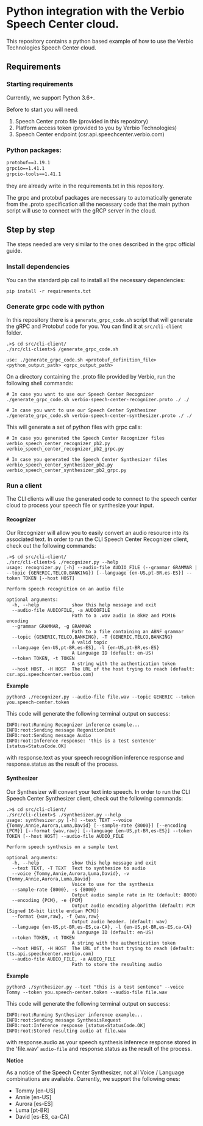 # Python integration with the Verbio Speech Center cloud.

This repository contains a python based example of how to use the Verbio Technologies Speech Center cloud.

## Requirements

### Starting requirements 
Currently, we support Python 3.6+.

Before to start you will need:

1. Speech Center proto file (provided in this repository)
2. Platform access token (provided to you by Verbio Technologies)
3. Speech Center endpoint (csr.api.speechcenter.verbio.com)



### Python packages:
```requirements.txt
protobuf==3.19.1
grpcio==1.41.1
grpcio-tools==1.41.1
```
they are already write in the requirements.txt in this repository.

The grpc and protobuf packages are necessary to automatically generate from the .proto specification all the necessary code that the main python script will use to connect with the gRCP server in the cloud.

##  Step by step
The steps needed are very similar to the ones described in the grpc official guide.

### Install dependencies
You can the standard pip call to install all the necessary dependencies:
```commandline
pip install -r requirements.txt
```

### Generate grpc code with python
In this repository there is a `generate_grpc_code.sh` script that will generate the gRPC and Protobuf code for you. You can find it at `src/cli-client` folder.
```commandline
.>$ cd src/cli-client/
./src/cli-client>$ /generate_grpc_code.sh 

use: ./generate_grpc_code.sh <protobuf_definition_file> <python_output_path> <grpc_output_path>
```
On a directory containing the .proto file provided by Verbio, run the following shell commands:
```commandline
# In case you want to use our Speech Center Recognizer
./generate_grpc_code.sh verbio-speech-center-recognizer.proto ./ ./

# In case you want to use our Speech Center Synthesizer
./generate_grpc_code.sh verbio-speech-center-synthesizer.proto ./ ./
```

This will generate a set of python files with grpc calls:
```commandline
# In case you generated the Speech Center Recognizer files
verbio_speech_center_recognizer_pb2.py
verbio_speech_center_recognizer_pb2_grpc.py

# In case you generated the Speech Center Synthesizer files
verbio_speech_center_synthesizer_pb2.py
verbio_speech_center_synthesizer_pb2_grpc.py
```

### Run a client

The CLI clients will use the generated code to connect to the speech center cloud to process your speech file or synthesize your input.  
  

#### Recognizer

Our Recognizer will allow you to easily convert an audio resource into its associated text. In order to run the CLI Speech Center Recognizer client, check out the following commands:

```commandline
.>$ cd src/cli-client/
./src/cli-client>$ ./recognizer.py --help
usage: recognizer.py [-h] --audio-file AUDIO_FILE (--grammar GRAMMAR | --topic {GENERIC,TELCO,BANKING}) [--language {en-US,pt-BR,es-ES}] --token TOKEN [--host HOST]

Perform speech recognition on an audio file

optional arguments:
  -h, --help            show this help message and exit
  --audio-file AUDIOFILE, -a AUDIOFILE
                        Path to a .wav audio in 8kHz and PCM16 encoding
  --grammar GRAMMAR, -g GRAMMAR
                        Path to a file containing an ABNF grammar
  --topic {GENERIC,TELCO,BANKING}, -T {GENERIC,TELCO,BANKING}
                        A valid topic
  --language {en-US,pt-BR,es-ES}, -l {en-US,pt-BR,es-ES}
                        A Language ID (default: en-US)
  --token TOKEN, -t TOKEN
                        A string with the authentication token
  --host HOST, -H HOST  The URL of the host trying to reach (default: csr.api.speechcenter.verbio.com)
```

**Example**

```commandline
python3 ./recognizer.py --audio-file file.wav --topic GENERIC --token you.speech-center.token
```

This code will generate the following terminal output on success:
```commandline
INFO:root:Running Recognizer inference example...
INFO:root:Sending message RegonitionInit
INFO:root:Sending message Audio
INFO:root:Inference response: 'this is a test sentence' [status=StatusCode.OK]
```
with response.text as your speech recognition inference response and response.status as the result of the process.  
  

#### Synthesizer

Our Synthesizer will convert your text into speech. In order to run the CLI Speech Center Synthesizer client, check out the following commands:

```commandline
.>$ cd src/cli-client/
./src/cli-client>$ ./synthesizer.py --help
usage: synthesizer.py [-h] --text TEXT --voice {Tommy,Annie,Aurora,Luma,David} [--sample-rate {8000}] [--encoding {PCM}] [--format {wav,raw}] [--language {en-US,pt-BR,es-ES}] --token TOKEN [--host HOST] --audio-file AUDIO_FILE

Perform speech synthesis on a sample text

optional arguments:
  -h, --help            show this help message and exit
  --text TEXT, -T TEXT  Text to synthesize to audio
  --voice {Tommy,Annie,Aurora,Luma,David}, -v {Tommy,Annie,Aurora,Luma,David}
                        Voice to use for the synthesis
  --sample-rate {8000}, -s {8000}
                        Output audio sample rate in Hz (default: 8000)
  --encoding {PCM}, -e {PCM}
                        Output audio encoding algorithm (default: PCM [Signed 16-bit little endian PCM])
  --format {wav,raw}, -f {wav,raw}
                        Output audio header. (default: wav)
  --language {en-US,pt-BR,es-ES,ca-CA}, -l {en-US,pt-BR,es-ES,ca-CA}
                        A Language ID (default: en-US)
  --token TOKEN, -t TOKEN
                        A string with the authentication token
  --host HOST, -H HOST  The URL of the host trying to reach (default: tts.api.speechcenter.verbio.com)
  --audio-file AUDIO_FILE, -a AUDIO_FILE
                        Path to store the resulting audio
```

**Example**

```commandline
python3 ./synthesizer.py --text "this is a test sentence" --voice Tommy --token you.speech-center.token --audio-file file.wav
```

This code will generate the following terminal output on success:
```commandline
INFO:root:Running Synthesizer inference example...
INFO:root:Sending message SynthesisRequest
INFO:root:Inference response [status=StatusCode.OK]
INFO:root:Stored resulting audio at file.wav
```
with response.audio as your speech synthesis infenrece response stored in the 'file.wav' `audio-file` and response.status as the result of the process.

**Notice**

As a notice of the Speech Center Synthesizer, not all Voice / Language combinations are available. Currently, we support the following ones:

* Tommy [en-US]
* Annie [en-US]
* Aurora [es-ES]
* Luma [pt-BR]
* David [es-ES, ca-CA]
